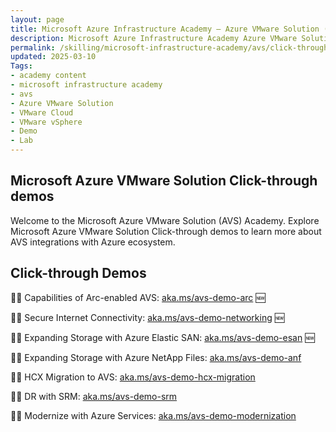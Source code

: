 ```yaml
---
layout: page
title: Microsoft Azure Infrastructure Academy — Azure VMware Solution (AVS) - Click-through Demos
description: Microsoft Azure Infrastructure Academy Azure VMware Solution (AVS) - Click-through demos
permalink: /skilling/microsoft-infrastructure-academy/avs/click-through-demos
updated: 2025-03-10
Tags:
- academy content
- microsoft infrastructure academy
- avs
- Azure VMware Solution
- VMware Cloud
- VMware vSphere
- Demo
- Lab
---
```


## Microsoft Azure VMware Solution Click-through demos
Welcome to the Microsoft Azure VMware Solution (AVS) Academy. Explore Microsoft Azure VMware Solution Click-through demos to learn more about AVS integrations with Azure ecosystem.

## Click-through Demos

👩‍💻 Capabilities of Arc-enabled AVS: [aka.ms/avs-demo-arc](https://aka.ms/avs-demo-arc) 🆕

👩‍💻 Secure Internet Connectivity: [aka.ms/avs-demo-networking](https://aka.ms/avs-demo-networking) 🆕

👩‍💻 Expanding Storage with Azure Elastic SAN: [aka.ms/avs-demo-esan](https://aka.ms/avs-demo-esan) 🆕

👩‍💻 Expanding Storage with Azure NetApp Files: [aka.ms/avs-demo-anf](https://aka.ms/avs-demo-anf)

👩‍💻 HCX Migration to AVS: [aka.ms/avs-demo-hcx-migration](https://aka.ms/avs-demo-hcx-migration)

👩‍💻 DR with SRM: [aka.ms/avs-demo-srm](https://aka.ms/avs-demo-srm)

👩‍💻 Modernize with Azure Services: [aka.ms/avs-demo-modernization](https://aka.ms/avs-demo-modernization)
